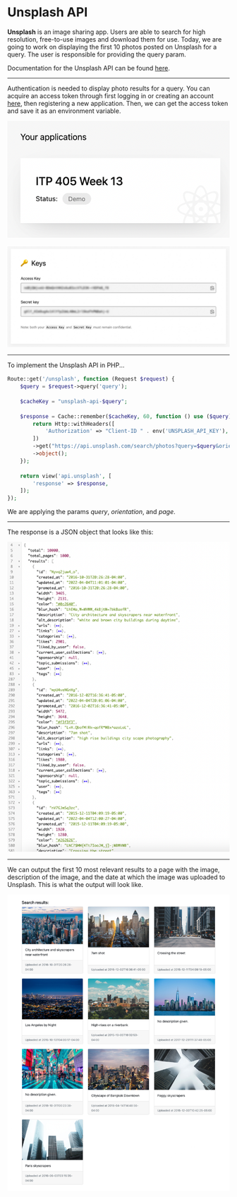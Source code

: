 # Unsplash API

**Unsplash** is an image sharing app. Users are able to search for high resolution, free-to-use images and download them for use. Today, we are going to work on displaying the first 10 photos posted on Unsplash for a query. The user is responsible for providing the query param.

Documentation for the Unsplash API can be found [here](https://unsplash.com/documentation).

***

Authentication is needed to display photo results for a query. You can acquire an access token through first logging in or creating an account [here](https://unsplash.com/oauth/applications), then registering a new application. Then, we can get the access token and save it as an environment variable.

![The application that was created to gain access to the access token](/img/application.png)

![The access token in the applications, blurred](/img/key.jpg)

***

To implement the Unsplash API in PHP...
```php
Route::get('/unsplash', function (Request $request) {
    $query = $request->query('query');

    $cacheKey = "unsplash-api-$query";

    $response = Cache::remember($cacheKey, 60, function () use ($query) {
        return Http::withHeaders([
            'Authorization' => "Client-ID " . env('UNSPLASH_API_KEY'),
        ])
        ->get("https://api.unsplash.com/search/photos?query=$query&orientation=landscape&page=1")
        ->object();
    });
    
    return view('api.unsplash', [
        'response' => $response,
    ]);
});
```

We are applying the params *query*, *orientation*, and *page*.

***

The response is a JSON object that looks like this:

![JSON object with search results for the keyword "city"](/img/json_results.png)

***

We can output the first 10 most relevant results to a page with the image, description of the image, and the date at which the image was uploaded to Unsplash. This is what the output will look like.

![A page outputting the top 10 search results for the keyword "city"](/img/city_results.jpg)